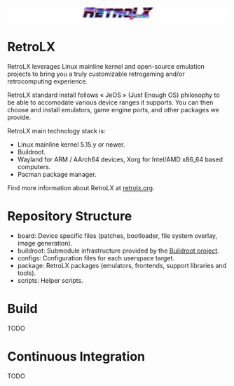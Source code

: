 ![RetroLX](retrolx-logo.png)

# RetroLX

RetroLX leverages Linux mainline kernel and open-source emulation projects to bring you a truly customizable retrogaming and/or retrocomputing experience.

RetroLX standard install follows « JeOS » (Just Enough OS) philosophy to be able to accomodate various device ranges it supports. You can then choose and install emulators, game engine ports, and other packages we provide.

RetroLX main technology stack is:
- Linux mainline kernel 5.15.y or newer.
- Buildroot.
- Wayland for ARM / AArch64 devices, Xorg for Intel/AMD x86_64 based computers.
- Pacman package manager.

Find more information about RetroLX at [retrolx.org](https://retrolx.org).

# Repository Structure
- board: Device specific files (patches, bootloader, file system overlay, image generation).
- buildroot: Submodule infrastructure provided by the [Buildroot project](https://buildroot.org/).
- configs: Configuration files for each userspace target.
- package: RetroLX packages (emulators, frontends, support libraries and tools).
- scripts: Helper scripts.

# Build

TODO

# Continuous Integration

TODO